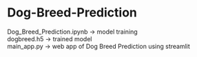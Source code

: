 # Dog-Breed-Prediction
Dog_Breed_Prediction.ipynb -> model training <br>
dogbreed.h5 -> trained model <br>
main_app.py -> web app of Dog Breed Prediction using streamlit<br>
